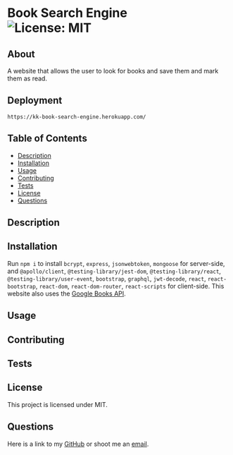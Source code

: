 # Book Search Engine<br>![License: MIT](https://img.shields.io/badge/License-MIT-yellow.svg)
  ## About
  A website that allows the user to look for books and save them and mark them as read.

  ## Deployment

  ```
  https://kk-book-search-engine.herokuapp.com/
  ```

  ## Table of Contents
  * [Description](#description)
  * [Installation](#installation)
  * [Usage](#usage)
  * [Contributing](#contributing)
  * [Tests](#tests)
  * [License](#license)
  * [Questions](#questions)

  ## Description

  
  ## Installation
  Run `npm i` to install `bcrypt`, `express`, `jsonwebtoken`, `mongoose` for server-side, and `@apollo/client`, `@testing-library/jest-dom`, `@testing-library/react`, `@testing-library/user-event`, `bootstrap`, `graphql`, `jwt-decode`, `react`, `react-bootstrap`, `react-dom`, `react-dom-router`, `react-scripts` for client-side. This website also uses the [Google Books API](https://developers.google.com/books/docs/overview).

  ## Usage
  

  ## Contributing
  

  ## Tests
  

  ## License
  This project is licensed under MIT.

  ## Questions
  Here is a link to my [GitHub](https://github.com/kelliekumasaka) or shoot me an [email](mailto:kelliek3@gmail.com).
  